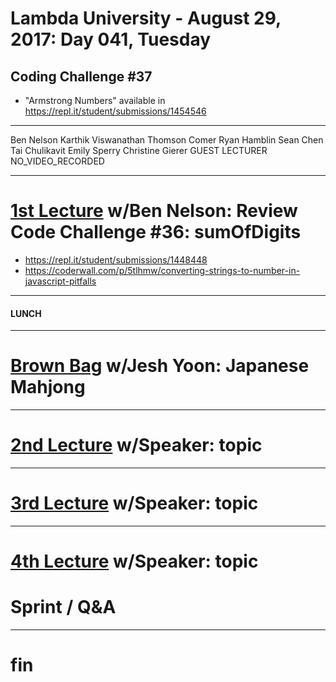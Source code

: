 # Lambda University - August 29, 2017: Day 041, Tuesday
## Coding Challenge #37
- "Armstrong Numbers" available in https://repl.it/student/submissions/1454546
***
Ben Nelson
Karthik Viswanathan
Thomson Comer
Ryan Hamblin
Sean Chen
Tai Chulikavit
Emily Sperry
Christine Gierer
GUEST LECTURER
NO_VIDEO_RECORDED
***
# [1st Lecture](VIDEO_RECORDED_NOT_POSTED) w/Ben Nelson: Review Code Challenge #36: sumOfDigits
- https://repl.it/student/submissions/1448448
- https://coderwall.com/p/5tlhmw/converting-strings-to-number-in-javascript-pitfalls

***
#### LUNCH
***
# [Brown Bag](VIDEO_RECORDED_NOT_POSTED) w/Jesh Yoon: Japanese Mahjong
***
# [2nd Lecture](VIDEO_RECORDED_NOT_POSTED) w/Speaker: topic
***
# [3rd Lecture](VIDEO_RECORDED_NOT_POSTED) w/Speaker: topic
***
# [4th Lecture](VIDEO_RECORDED_NOT_POSTED) w/Speaker: topic
# Sprint / Q&A
***
# fin
